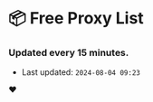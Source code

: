 # :package: Free Proxy List
### Updated every 15 minutes.

- Last updated: `2024-08-04 09:23`

:heart:
